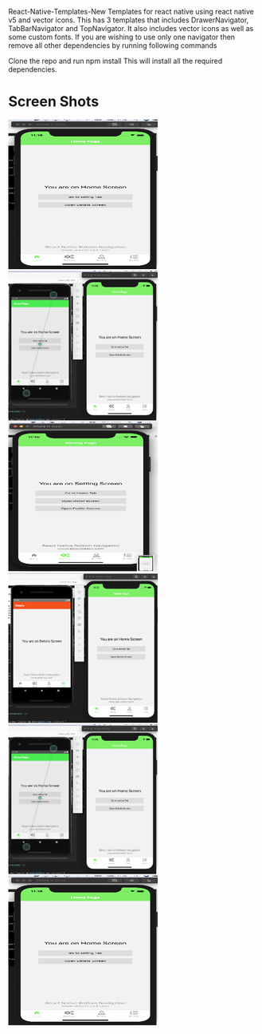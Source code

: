 React-Native-Templates-New
Templates for react native using react native v5 and vector icons. This has 3 templates that includes DrawerNavigator, TabBarNavigator and TopNavigator. It also includes vector icons as well as some custom fonts. If you are wishing to use only one navigator then remove all other dependencies by running following commands

Clone the repo and run npm install
This will install all the required dependencies.


# Screen Shots

<img src="src/assets/images/1.png" width="300" height="300"/><img src="src/assets/images/4.png" width="300" height="300"/>
<img src="src/assets/images/2.png" width="300" height="300"/><img src="src/assets/images/5.png" width="300" height="300"/>
<img src="src/assets/images/3.png" width="300" height="300"/><img src="src/assets/images/1.png" width="300" height="300"/>
